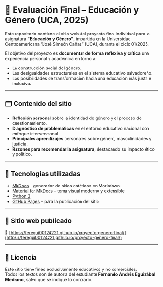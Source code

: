 # 📘 Evaluación Final – Educación y Género (UCA, 2025)

Este repositorio contiene el sitio web del proyecto final individual para la asignatura **"Educación y Género"**, impartida en la Universidad Centroamericana “José Simeón Cañas” (UCA), durante el ciclo 01/2025.

El objetivo del proyecto es **documentar de forma reflexiva y crítica** una experiencia personal y académica en torno a:

- La construcción social del género.
- Las desigualdades estructurales en el sistema educativo salvadoreño.
- Las posibilidades de transformación hacia una educación más justa e inclusiva.

---

## 🗂 Contenido del sitio

- **Reflexión personal** sobre la identidad de género y el proceso de cuestionamiento.
- **Diagnóstico de problemáticas** en el entorno educativo nacional con enfoque interseccional.
- **Principales aprendizajes** personales sobre género, masculinidades y justicia.
- **Razones para recomendar la asignatura**, destacando su impacto ético y político.

---

## 🚀 Tecnologías utilizadas

- [MkDocs](https://www.mkdocs.org/) – generador de sitios estáticos en Markdown
- [Material for MkDocs](https://squidfunk.github.io/mkdocs-material/) – tema visual moderno y extensible
- [Python 3](https://www.python.org/)
- [GitHub Pages](https://pages.github.com/) – para la publicación del sitio

---

## 🔗 Sitio web publicado

📎 [https://feregui00124221.github.io/proyecto-genero-final/](https://feregui00124221.github.io/proyecto-genero-final/)  

---

## 📄 Licencia

Este sitio tiene fines exclusivamente educativos y no comerciales.  
Todos los textos son de autoría del estudiante **Fernando Andrés Eguizábal Medrano**, salvo que se indique lo contrario.